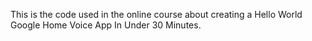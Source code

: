 This is the code used in the online course about creating a Hello World Google Home Voice App In Under 30 Minutes.


